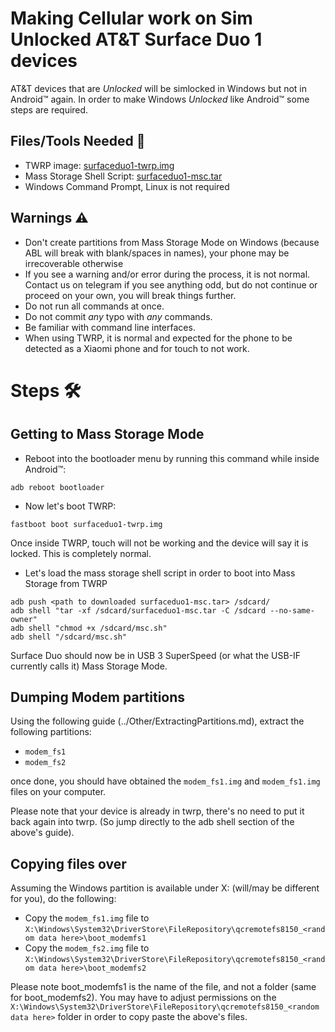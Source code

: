 # Making Cellular work on Sim Unlocked AT&T Surface Duo 1 devices

AT&T devices that are _Unlocked_ will be simlocked in Windows but not in Android™ again. In order to make Windows _Unlocked_ like Android™ some steps are required.

## Files/Tools Needed 📃

- TWRP image: [surfaceduo1-twrp.img](https://github.com/WOA-Project/SurfaceDuo-Guides/raw/main/InstallWindows/Files/surfaceduo1-twrp.img)
- Mass Storage Shell Script: [surfaceduo1-msc.tar](https://github.com/WOA-Project/SurfaceDuo-Guides/raw/main/InstallWindows/Files/surfaceduo1-msc.tar)
- Windows Command Prompt, Linux is not required

## Warnings ⚠️

- Don't create partitions from Mass Storage Mode on Windows (because ABL will break with blank/spaces in names), your phone may be irrecoverable otherwise
- If you see a warning and/or error during the process, it is not normal. Contact us on telegram if you see anything odd, but do not continue or proceed on your own, you will break things further.
- Do not run all commands at once.
- Do not commit *any* typo with *any* commands.
- Be familiar with command line interfaces.
- When using TWRP, it is normal and expected for the phone to be detected as a Xiaomi phone and for touch to not work.

# Steps 🛠️

## Getting to Mass Storage Mode

- Reboot into the bootloader menu by running this command while inside Android™:

```
adb reboot bootloader
```

- Now let's boot TWRP:

```
fastboot boot surfaceduo1-twrp.img
```

Once inside TWRP, touch will not be working and the device will say it is locked. This is completely normal.
- Let's load the mass storage shell script in order to boot into Mass Storage from TWRP

```
adb push <path to downloaded surfaceduo1-msc.tar> /sdcard/
adb shell "tar -xf /sdcard/surfaceduo1-msc.tar -C /sdcard --no-same-owner"
adb shell "chmod +x /sdcard/msc.sh"
adb shell "/sdcard/msc.sh"
```

Surface Duo should now be in USB 3 SuperSpeed (or what the USB-IF currently calls it) Mass Storage Mode.

## Dumping Modem partitions

Using the following guide (../Other/ExtractingPartitions.md), extract the following partitions:

- ```modem_fs1```
- ```modem_fs2```

once done, you should have obtained the ```modem_fs1.img``` and ```modem_fs1.img``` files on your computer.

Please note that your device is already in twrp, there's no need to put it back again into twrp. (So jump directly to the adb shell section of the above's guide).

## Copying files over

Assuming the Windows partition is available under X: (will/may be different for you), do the following:

- Copy the ```modem_fs1.img``` file to ```X:\Windows\System32\DriverStore\FileRepository\qcremotefs8150_<random data here>\boot_modemfs1```
- Copy the ```modem_fs2.img``` file to ```X:\Windows\System32\DriverStore\FileRepository\qcremotefs8150_<random data here>\boot_modemfs2```

Please note boot_modemfs1 is the name of the file, and not a folder (same for boot_modemfs2).
You may have to adjust permissions on the ```X:\Windows\System32\DriverStore\FileRepository\qcremotefs8150_<random data here>``` folder in order to copy paste the above's files.